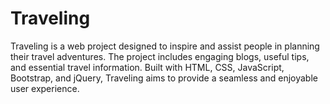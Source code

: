# Traveling
Traveling is a web project designed to inspire and assist people in planning their travel adventures. The project includes engaging blogs, useful tips, and essential travel information. Built with HTML, CSS, JavaScript, Bootstrap, and jQuery, Traveling aims to provide a seamless and enjoyable user experience.
